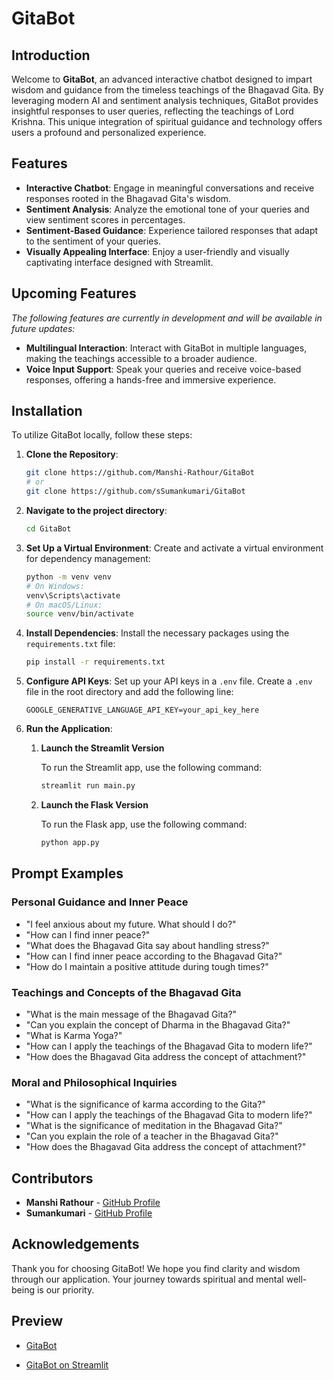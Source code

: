 # GitaBot

## Introduction
Welcome to **GitaBot**, an advanced interactive chatbot designed to impart wisdom and guidance from the timeless teachings of the Bhagavad Gita. By leveraging modern AI and sentiment analysis techniques, GitaBot provides insightful responses to user queries, reflecting the teachings of Lord Krishna. This unique integration of spiritual guidance and technology offers users a profound and personalized experience.

## Features
- **Interactive Chatbot**: Engage in meaningful conversations and receive responses rooted in the Bhagavad Gita's wisdom.
- **Sentiment Analysis**: Analyze the emotional tone of your queries and view sentiment scores in percentages.
- **Sentiment-Based Guidance**: Experience tailored responses that adapt to the sentiment of your queries.
- **Visually Appealing Interface**: Enjoy a user-friendly and visually captivating interface designed with Streamlit.

## Upcoming Features
*The following features are currently in development and will be available in future updates:*

- **Multilingual Interaction**: Interact with GitaBot in multiple languages, making the teachings accessible to a broader audience.
- **Voice Input Support**: Speak your queries and receive voice-based responses, offering a hands-free and immersive experience.

## Installation
To utilize GitaBot locally, follow these steps:

1. **Clone the Repository**:
   ```bash
   git clone https://github.com/Manshi-Rathour/GitaBot
   # or
   git clone https://github.com/sSumankumari/GitaBot
   ```

2. **Navigate to the project directory**:
   ```bash
   cd GitaBot
   ```

3. **Set Up a Virtual Environment**:
   Create and activate a virtual environment for dependency management:
   ```bash
   python -m venv venv
   # On Windows:
   venv\Scripts\activate
   # On macOS/Linux:
   source venv/bin/activate
   ```

4. **Install Dependencies**:
   Install the necessary packages using the `requirements.txt` file:
   ```bash
   pip install -r requirements.txt
   ```

5. **Configure API Keys**:
   Set up your API keys in a `.env` file. Create a `.env` file in the root directory and add the following line:
   ```env
   GOOGLE_GENERATIVE_LANGUAGE_API_KEY=your_api_key_here
   ```

6. **Run the Application**:
   1. **Launch the Streamlit Version**
      
      To run the Streamlit app, use the following command:
      ```bash
      streamlit run main.py
      ```
   
   3. **Launch the Flask Version**
      
      To run the Flask app, use the following command:
      ```bash
      python app.py
      ```

## Prompt Examples

### Personal Guidance and Inner Peace
- "I feel anxious about my future. What should I do?"
- "How can I find inner peace?"
- "What does the Bhagavad Gita say about handling stress?"
- "How can I find inner peace according to the Bhagavad Gita?"
- "How do I maintain a positive attitude during tough times?"

### Teachings and Concepts of the Bhagavad Gita
- "What is the main message of the Bhagavad Gita?"
- "Can you explain the concept of Dharma in the Bhagavad Gita?"
- "What is Karma Yoga?"
- "How can I apply the teachings of the Bhagavad Gita to modern life?"
- "How does the Bhagavad Gita address the concept of attachment?"

### Moral and Philosophical Inquiries
- "What is the significance of karma according to the Gita?"
- "How can I apply the teachings of the Bhagavad Gita to modern life?"
- "What is the significance of meditation in the Bhagavad Gita?"
- "Can you explain the role of a teacher in the Bhagavad Gita?"
- "How does the Bhagavad Gita address the concept of attachment?"

## Contributors
- **Manshi Rathour** - <a href="https://github.com/Manshi-Rathour" target="_blank">GitHub Profile</a>
- **Sumankumari** - <a href="https://github.com/sSumankumari" target="_blank">GitHub Profile</a>

## Acknowledgements
Thank you for choosing GitaBot! We hope you find clarity and wisdom through our application. Your journey towards spiritual and mental well-being is our priority.

## Preview
- <a href="https://gitabot-hqol.onrender.com" target="_blank">GitaBot</a>

- <a href="https://gita-bot.streamlit.app/" target="_blank">GitaBot on Streamlit</a>
